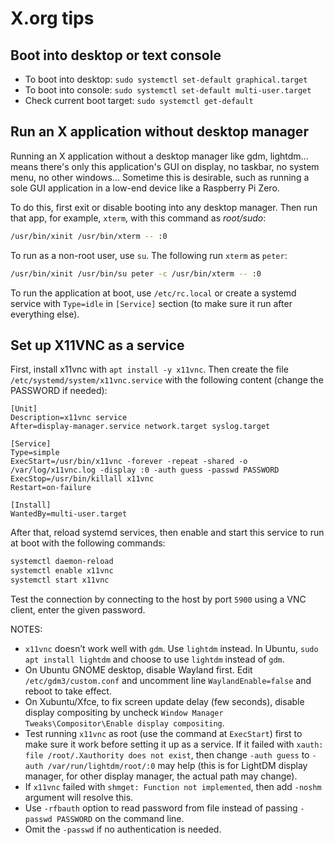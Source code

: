 # X.org tips

## Boot into desktop or text console

- To boot into desktop: `sudo systemctl set-default graphical.target`
- To boot into console: `sudo systemctl set-default multi-user.target`
- Check current boot target: `sudo systemctl get-default`

## Run an X application without desktop manager

Running an X application without a desktop manager like gdm, lightdm... means
there's only this application's GUI on display, no taskbar, no system menu, no
other windows... Sometime this is desirable, such as running a sole GUI
application in a low-end device like a Raspberry Pi Zero.

To do this, first exit or disable booting into any desktop manager. Then run
that app, for example, `xterm`, with this command as *root/sudo*:

```sh
/usr/bin/xinit /usr/bin/xterm -- :0
```

To run as a non-root user, use `su`. The following run `xterm` as `peter`:

```sh
/usr/bin/xinit /usr/bin/su peter -c /usr/bin/xterm -- :0
```

To run the application at boot, use `/etc/rc.local` or create a systemd service
with `Type=idle` in `[Service]` section (to make sure it run after everything
else).

## Set up X11VNC as a service

First, install x11vnc with `apt install -y x11vnc`. Then create the file `/etc/systemd/system/x11vnc.service` with the following content (change the PASSWORD if needed):

```systemd
[Unit] 
Description=x11vnc service 
After=display-manager.service network.target syslog.target 

[Service] 
Type=simple 
ExecStart=/usr/bin/x11vnc -forever -repeat -shared -o /var/log/x11vnc.log -display :0 -auth guess -passwd PASSWORD 
ExecStop=/usr/bin/killall x11vnc 
Restart=on-failure 

[Install] 
WantedBy=multi-user.target 
```

After that, reload systemd services, then enable and start this service to run at boot with the following commands:

```sh
systemctl daemon-reload
systemctl enable x11vnc
systemctl start x11vnc
```

Test the connection by connecting to the host by port `5900` using a VNC client, enter the given password.

NOTES:

- `x11vnc` doesn’t work well with `gdm`. Use `lightdm` instead. In Ubuntu, `sudo apt install lightdm` and choose to use `lightdm` instead of `gdm`.
- On Ubuntu GNOME desktop, disable Wayland first. Edit `/etc/gdm3/custom.conf` and uncomment line `WaylandEnable=false` and reboot to take effect.
- On Xubuntu/Xfce, to fix screen update delay (few seconds), disable display compositing by uncheck `Window Manager Tweaks\Compositor\Enable display compositing`.
- Test running `x11vnc` as root (use the command at `ExecStart`) first to make sure it work before setting it up as a service. If it failed with `xauth: file /root/.Xauthority does not exist`, then change `-auth guess` to `-auth /var/run/lightdm/root/:0` may help (this is for LightDM display manager, for other display manager, the actual path may change).
- If `x11vnc` failed with `shmget: Function not implemented`, then add `-noshm` argument will resolve this.
- Use `-rfbauth` option to read password from file instead of passing `-passwd PASSWORD` on the command line.
- Omit the `-passwd` if no authentication is needed.
